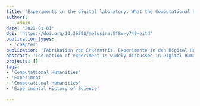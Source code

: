 ```yaml
---
title: 'Experiments in the digital laboratory. What the Computational Humanities can learn about their definition and terminology from the History of Science'
authors:
  - admin
date: '2022-01-01'
doi: 'https://doi.org/10.26298/melusina.8f8w-y749-eitd'
publication_types:
 - 'chapter'
publication: 'Fabrikation von Erkenntnis. Experimente in den Digital Humanities. Melusina Press'
abstract: 'The notion of experiment is widely discussed in Digital Humanities, yet a precise terminology is still lacking. This article argues that a narrow set of scenarios in the subfield of the Computational Humanities can implement a definition close to that of the Sciences which transcends the metaphor of playful exploration. It proposes that we should look to those Humanities disciplines which have already integrated experimental methods into their hermeneutic arsenal such as Experimental Archaeology and the Experimental History of Science. These share an emphasis on distinguishing ‘experiencing’ from ‘experimenting’ which I argue should be applied to the Digital Humanities notion of experiment as well.'
projects: []
tags:
- 'Computational Humanities'
- 'Experiment'
- 'Computational Humanities'
- 'Experimental History of Science'

---
```

